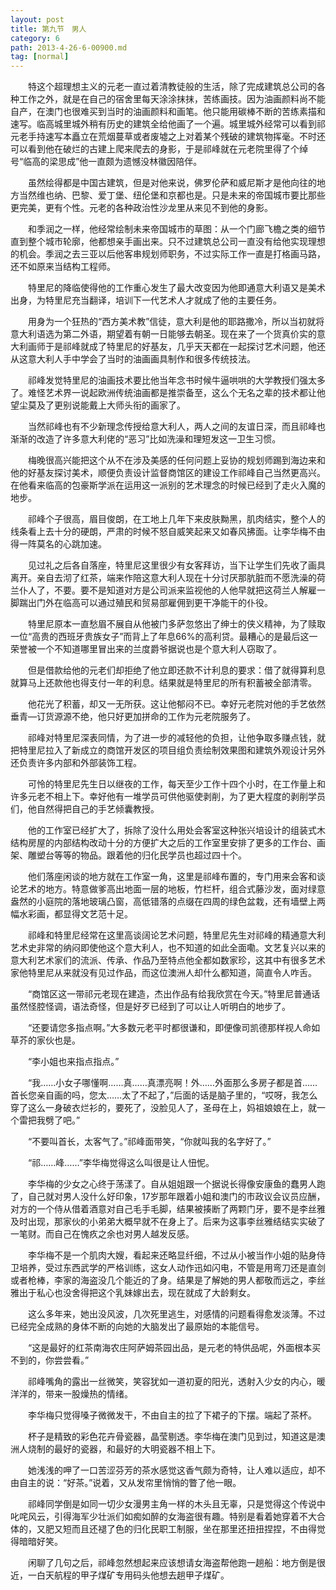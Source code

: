 ```yaml
---
layout: post
title: 第九节　男人
category: 6
path: 2013-4-26-6-00900.md
tag: [normal]
---
```


　　特这个超理想主义的元老一直过着清教徒般的生活，除了完成建筑总公司的各种工作之外，就是在自己的宿舍里每天涂涂抹抹，苦练画技。因为油画颜料尚不能自产，在澳门也很难买到当时的油画颜料和画笔。他只能用碳棒不断的苦练素描和速写。临高城里城外稍有历史的建筑全给他画了一个遍。城里城外经常可以看到祁元老手持速写本矗立在荒烟蔓草或者废墟之上对着某个残破的建筑物挥毫。不时还可以看到他在破烂的古建上爬来爬去的身影，于是祁峰就在元老院里得了个绰号“临高的梁思成”他一直颇为遗憾没林徽因陪伴。

　　虽然绘得都是中国古建筑，但是对他来说，佛罗伦萨和威尼斯才是他向往的地方当然维也纳、巴黎、爱丁堡、纽伦堡和京都也是。只是未来的帝国城市要比那些更完美，更有个性。元老的各种政治性沙龙里从来见不到他的身影。

　　和季润之一样，他经常绘制未来帝国城市的草图：从一个门廊飞檐之类的细节直到整个城市轮廓，他都想亲手画出来。只不过建筑总公司一直没有给他实现理想的机会。季润之去三亚以后他客串规划师职务，不过实际工作一直是打格画马路，还不如原来当结构工程师。

　　特里尼的降临使得他的工作重心发生了最大改变因为他即通意大利语又是美术出身，为特里尼充当翻译，培训下一代艺术人才就成了他的主要任务。

　　用身为一个狂热的“西方美术教”信徒，意大利是他的耶路撒冷，所以当初就将意大利语选为第二外语，期望着有朝一日能够去朝圣。现在来了一个货真价实的意大利画师于是祁峰就成了特里尼的好基友，几乎天天都在一起探讨艺术问题，他还从这意大利人手中学会了当时的油画画具制作和很多传统技法。

　　祁峰发觉特里尼的油画技术要比他当年念书时候牛逼哄哄的大学教授们强太多了。难怪艺术界一说起欧洲传统油画都是推崇备至，这么个无名之辈的技术都让他望尘莫及了更别说能戴上大师头衔的画家了。

　　当然祁峰也有不少新理念传授给意大利人，两人之间的友谊日深，而且祁峰也渐渐的改造了许多意大利佬的“恶习”比如洗澡和理短发这一卫生习惯。

　　梅晚很高兴能把这个从不在涉及美感的任何问题上妥协的规划师踢到海边来和他的好基友探讨美术，顺便负责设计监督商馆区的建设工作祁峰自己当然更高兴。在他看来临高的包豪斯学派在运用这一派别的艺术理念的时候已经到了走火入魔的地步。

　　祁峰个子很高，眉目俊朗，在工地上几年下来皮肤黝黑，肌肉结实，整个人的线条看上去十分的硬朗，严肃的时候不怒自威笑起来又如春风拂面。让李华梅不由得一阵莫名的心跳加速。

　　见过礼之后各自落座，特里尼这里很少有女客拜访，当下让学生们先收了画具离开。亲自去沏了红茶，端来作陪这意大利人现在十分讨厌那肮脏而不愿洗澡的荷兰仆人了，不要。要不是知道对方是公司派来监视他的人他早就把这荷兰人解雇一脚踹出门外在临高可以通过殖民和贸易部雇佣到更干净能干的仆役。

　　特里尼原本一直愁眉不展自从他被门多萨忽悠出了绅士的侠义精神，为了赎取一位“高贵的西班牙贵族女子”而背上了年息66%的高利贷。最糟心的是最后这一荣誉被一个不知道哪里冒出来的兰度爵爷据说也是个意大利人窃取了。

　　但是借款给他的元老们却拒绝了他立即还款不计利息的要求：借了就得算利息就算马上还款他也得支付一年的利息。结果就是特里尼的所有积蓄被全部清零。

　　他花光了积蓄，却又一无所获。这让他郁闷不已。幸好元老院对他的手艺依然垂青―订货源源不绝，他只好更加拼命的工作为元老院服务了。

　　祁峰对特里尼深表同情，为了进一步的减轻他的负担，让他争取多赚点钱，就把特里尼拉入了新成立的商馆开发区的项目组负责绘制效果图和建筑外观设计另外还负责许多内部和外部装饰工程。

　　可怜的特里尼先生日以继夜的工作，每天至少工作十四个小时，在工作量上和许多元老不相上下。幸好他有一堆学员可供他驱使剥削，为了更大程度的剥削学员们，他自然得把自己的手艺倾囊教授。

　　他的工作室已经扩大了，拆除了没什么用处会客室这种张兴培设计的组装式木结构房屋的内部结构改动十分的方便扩大之后的工作室里安排了更多的工作台、画架、雕塑台等等的物品。跟着他的归化民学员也超过四十个。

　　他们落座闲谈的地方就在工作室一角，这里是祁峰布置的，专门用来会客和谈论艺术的地方。特意做爹高出地面一层的地板，竹栏杆，组合式藤沙发，面对绿意盎然的小庭院的落地玻璃凸窗，高低错落的点缀在四周的绿色盆栽，还有墙壁上两幅水彩画，都显得文艺范十足。

　　祁峰和特里尼经常在这里高谈阔论艺术问题，特里尼先生对祁峰的精通意大利艺术史非常的纳闷即使他这个意大利人，也不知道的如此全面嘞。文艺复兴以来的意大利艺术家们的流派、传承、作品乃至特点他全都如数家珍，这其中有很多艺术家他特里尼从来就没有见过作品，而这位澳洲人却什么都知道，简直令人咋舌。

　　“商馆区这一带祁元老现在建造，杰出作品有给我欣赏在今天。”特里尼普通话虽然怪腔怪调，语法奇怪，但是好歹已经到了可以让人听明白的地步了。

　　“还要请您多指点啊。”大多数元老平时都很谦和，即便像司凯德那样视人命如草芥的家伙也是。

　　“李小姐也来指点指点。”

　　“我……小女子哪懂啊……真……真漂亮啊！外……外面那么多房子都是首……首长您亲自画的吗，您太……太了不起了，”后面的话是脑子里的，“哎呀，我怎么穿了这么一身破衣烂衫的，要死了，没脸见人了，圣母在上，妈祖娘娘在上，就一个雷把我劈了吧。”

　　“不要叫首长，太客气了。”祁峰面带笑，“你就叫我的名字好了。”

　　“祁……峰……”李华梅觉得这么叫很是让人忸怩。

　　李华梅的少女之心终于荡漾了。自从姐姐跟一个据说长得像安康鱼的蠢男人跑了，自己就对男人没什么好印象，17岁那年跟着小姐和澳门的市政议会议员应酬，对方的一个侍从借着酒意对自己毛手毛脚，结果被揍断了两颗门牙，要不是李丝雅及时出现，那家伙的小弟弟大概早就不在身上了。后来为这事李丝雅结结实实破了一笔财。而自己在愧疚之余也对男人越发反感。

　　李华梅不是一个肌肉大嫂，看起来还略显纤细，不过从小被当作小姐的贴身侍卫培养，受过东西武学的严格训练，这女人动作迅如闪电，不管是用弯刀还是直剑或者枪棒，李家的海盗没几个能近的了身。结果是了解她的男人都敬而远之，李丝雅出于私心也没舍得把这个乳妹嫁出去，现在就成了大龄剩女。

　　这么多年来，她出没风波，几次死里逃生，对感情的问题看得愈发淡薄。不过已经完全成熟的身体不断的向她的大脑发出了最原始的本能信号。

　　“这是最好的红茶南海农庄阿萨姆茶园出品，是元老的特供品呢，外面根本买不到的，你尝尝看。”

　　祁峰嘴角的露出一丝微笑，笑容犹如一道初夏的阳光，透射入少女的内心，暖洋洋的，带来一股燥热的情绪。

　　李华梅只觉得嗓子微微发干，不由自主的拉了下裙子的下摆。端起了茶杯。

　　杯子是精致的彩色花卉骨瓷器，晶莹剔透。李华梅在澳门见到过，知道这是澳洲人烧制的最好的瓷器，和最好的大明瓷器不相上下。

　　她浅浅的呷了一口苦涩芬芳的茶水感觉这香气颇为奇特，让人难以适应，却不由自主的说：“好茶。”说着，又从发帘里悄悄的瞥了他一眼。

　　祁峰同学倒是如同一切少女漫男主角一样的木头且无辜，只是觉得这个传说中叱咤风云，引得海军少壮派们如痴如醉的女海盗很有趣。特别是看着她穿着不大合体的，又肥又短而且还褪了色的归化民职工制服，坐在那里还扭扭捏捏，不由得觉得暗暗好笑。

　　闲聊了几句之后，祁峰忽然想起来应该想请女海盗帮他跑一趟船：地方倒是很近，一白天航程的甲子煤矿专用码头他想去趟甲子煤矿。